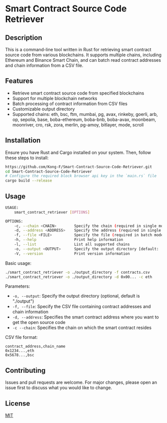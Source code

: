 # Smart Contract Source Code Retriever

## Description

This is a command-line tool written in Rust for retrieving smart contract source code from various blockchains. It supports multiple chains, including Ethereum and Binance Smart Chain, and can batch read contract addresses and chain information from a CSV file.

## Features

- Retrieve smart contract source code from specified blockchains
- Support for multiple blockchain networks
- Batch processing of contract information from CSV files
- Customizable output directory
- Supported chains: eth, bsc, ftm, mumbai, pg, avax, rinkeby, goerli, arb, op, sepolia, base, boba-ethereum, boba-bnb, boba-avax, moonbeam, moonriver, cro, rsk, zora, merlin, pg-amoy, bitlayer, mode, scroll

## Installation

Ensure you have Rust and Cargo installed on your system. Then, follow these steps to install:

```bash
https://github.com/Kong-F/Smart-Contract-Source-Code-Retriever.git
cd Smart-Contract-Source-Code-Retriever
# Configure the required block browser api key in the `main.rs` file
cargo build --release
```

## Usage

```bash
USAGE:
    smart_contract_retriever [OPTIONS]

OPTIONS:
    -c, --chain <CHAIN>        Specify the chain (required in single mode)
    -d, --address <ADDRESS>    Specify the address (required in single mode)
    -f, --file <FILE>          Specify the file (required in batch mode). e.g. 0x0,eth
    -h, --help                 Print help information
    -l, --list                 List all supported chains
    -o, --output <OUTPUT>      Specify the output directory [default: ./output]
    -V, --version              Print version information
```

Basic usage:

```bash
./smart_contract_retriever -o ./output_directory -f contracts.csv
./smart_contract_retriever -o ./output_directory -d 0x00... -c eth
```

Parameters:
- `-o, --output`: Specify the output directory (optional, default is "./output")
- `-f, --file`: Specify the CSV file containing contract addresses and chain information
- `-d, --address`: Specifies the smart contract address where you want to get the open source code
- `-c --chain`: Specifies the chain on which the smart contract resides

CSV file format:
```
contract_address,chain_name
0x1234...,eth
0x5678...,bsc
```

## Contributing

Issues and pull requests are welcome. For major changes, please open an issue first to discuss what you would like to change.

## License

[MIT](https://choosealicense.com/licenses/mit/)